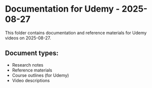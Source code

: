 # Documentation for Udemy - 2025-08-27

This folder contains documentation and reference materials for Udemy videos on 2025-08-27.

## Document types:
- Research notes
- Reference materials
- Course outlines (for Udemy)
- Video descriptions
